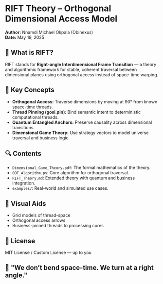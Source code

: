 # RIFT Theory – Orthogonal Dimensional Access Model

**Author:** Nnamdi Michael Okpala (Obinexus)  
**Date:** May 19, 2025

## 🧠 What is RIFT?

RIFT stands for **Right-angle Interdimensional Frame Transition** — a theory and algorithmic framework for stable, coherent traversal between dimensional planes using orthogonal access instead of space-time warping.

## 📘 Key Concepts

- **Orthogonal Access:** Traverse dimensions by moving at 90° from known space-time threads.
- **Thread Pinning (gosi.pin):** Bind semantic intent to deterministic computational threads.
- **Quantum Entangled Anchors:** Preserve causality across dimensional transitions.
- **Dimensional Game Theory:** Use strategy vectors to model universe traversal and business logic.

## 🔍 Contents

- `Dimensional_Game_Theory.pdf`: The formal mathematics of the theory.
- `ODT_Algorithm.py`: Core algorithm for orthogonal traversal.
- `RIFT_Theory.md`: Extended theory with quantum and business integration.
- `examples/`: Real-world and simulated use cases.

## 📐 Visual Aids

- Grid models of thread-space
- Orthogonal access arrows
- Business-pinned threads to processing cores

## 📄 License

MIT License / Custom License — up to you

## 🌌 "We don’t bend space-time. We turn at a right angle."

